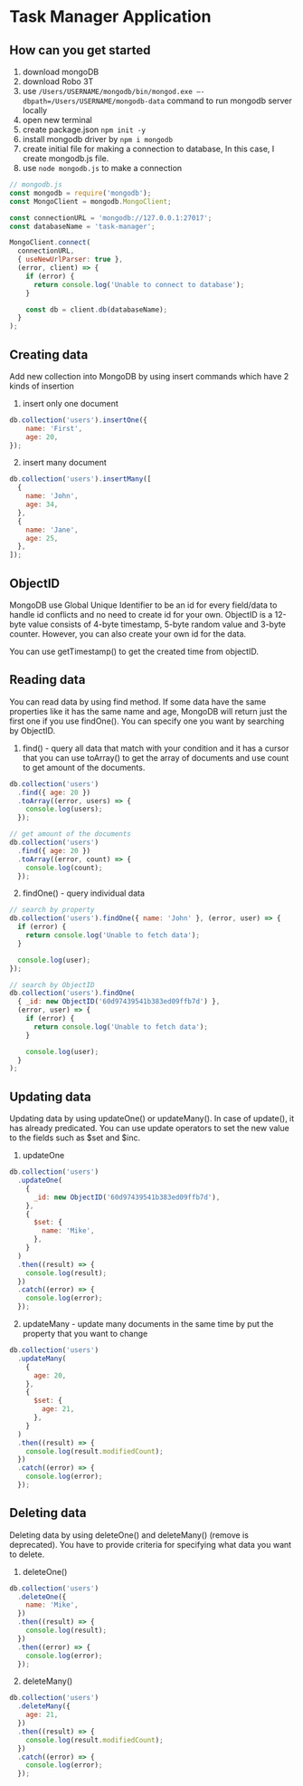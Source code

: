 # Task Manager Application

## How can you get started
1. download mongoDB
2. download Robo 3T
3. use `/Users/USERNAME/mongodb/bin/mongod.exe –-dbpath=/Users/USERNAME/mongodb-data` command to run mongodb server locally
4. open new terminal
5. create package.json `npm init -y`
6. install mongodb driver by `npm i mongodb`
7. create initial file for making a connection to database, In this case, I create mongodb.js file.
8. use `node mongodb.js` to make a connection 
```javascript
// mongodb.js
const mongodb = require('mongodb');
const MongoClient = mongodb.MongoClient;

const connectionURL = 'mongodb://127.0.0.1:27017';
const databaseName = 'task-manager';

MongoClient.connect(
  connectionURL,
  { useNewUrlParser: true },
  (error, client) => {
    if (error) {
      return console.log('Unable to connect to database');
    }

    const db = client.db(databaseName);
  }
);
```

## Creating data
Add new collection into MongoDB by using insert commands which have 2 kinds of insertion
1. insert only one document
```javascript
db.collection('users').insertOne({
    name: 'First',
    age: 20,
});
```
2. insert many document
```javascript
db.collection('users').insertMany([
  {
    name: 'John',
    age: 34,
  },
  {
    name: 'Jane',
    age: 25,
  },
]);
```

## ObjectID
MongoDB use Global Unique Identifier to be an id for every field/data to handle id conflicts and no need to create id for your own. ObjectID is a 12-byte value consists of 4-byte timestamp, 5-byte random value and 3-byte counter. However, you can also create your own id for the data.

You can use getTimestamp() to get the created time from objectID.

## Reading data
You can read data by using find method. If some data have the same properties like it has the same name and age, MongoDB will return just the first one if you use findOne(). You can specify one you want by searching by ObjectID.

1. find() - query all data that match with your condition and it has a cursor that you can use toArray() to get the array of documents and use count to get amount of the documents.
```javascript
db.collection('users')
  .find({ age: 20 })
  .toArray((error, users) => {
    console.log(users);
  });

// get amount of the documents
db.collection('users')
  .find({ age: 20 })
  .toArray((error, count) => {
    console.log(count);
  });
```

2. findOne() - query individual data
```javascript
// search by property
db.collection('users').findOne({ name: 'John' }, (error, user) => {
  if (error) {
    return console.log('Unable to fetch data');
  }

  console.log(user);
});

// search by ObjectID
db.collection('users').findOne(
  { _id: new ObjectID('60d97439541b383ed09ffb7d') },
  (error, user) => {
    if (error) {
      return console.log('Unable to fetch data');
    }

    console.log(user);
  }
);
```

## Updating data
Updating data by using updateOne() or updateMany(). In case of update(), it has already predicated. You can use update operators to set the new value to the fields such as $set and $inc.

1. updateOne
```javascript
db.collection('users')
  .updateOne(
    {
      _id: new ObjectID('60d97439541b383ed09ffb7d'),
    },
    {
      $set: {
        name: 'Mike',
      },
    }
  )
  .then((result) => {
    console.log(result);
  })
  .catch((error) => {
    console.log(error);
  });
```

2. updateMany - update many documents in the same time by put the property that you want to change
```javascript
db.collection('users')
  .updateMany(
    {
      age: 20,
    },
    {
      $set: {
        age: 21,
      },
    }
  )
  .then((result) => {
    console.log(result.modifiedCount);
  })
  .catch((error) => {
    console.log(error);
  });
```

## Deleting data
Deleting data by using deleteOne() and deleteMany() (remove is deprecated). You have to provide criteria for specifying what data you want to delete.
1. deleteOne()
```javascript
db.collection('users')
  .deleteOne({
    name: 'Mike',
  })
  .then((result) => {
    console.log(result);
  })
  .then((error) => {
    console.log(error);
  });
```
2. deleteMany()
```javascript
db.collection('users')
  .deleteMany({
    age: 21,
  })
  .then((result) => {
    console.log(result.modifiedCount);
  })
  .catch((error) => {
    console.log(error);
  });
```